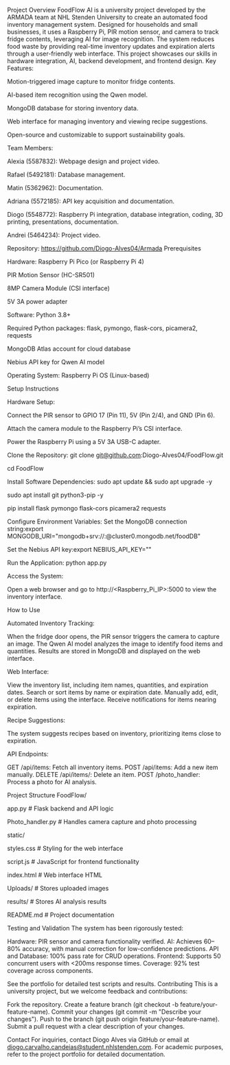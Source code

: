 Project Overview
FoodFlow AI is a university project developed by the ARMADA team at NHL Stenden University to create an automated food inventory management system. Designed for households and small businesses, it uses a Raspberry Pi, PIR motion sensor, and camera to track fridge contents, leveraging AI for image recognition. The system reduces food waste by providing real-time inventory updates and expiration alerts through a user-friendly web interface. This project showcases our skills in hardware integration, AI, backend development, and frontend design.
Key Features:

Motion-triggered image capture to monitor fridge contents.

AI-based item recognition using the Qwen model.

MongoDB database for storing inventory data.

Web interface for managing inventory and viewing recipe suggestions.

Open-source and customizable to support sustainability goals.

Team Members:

Alexia (5587832): Webpage design and project video.

Rafael (5492181): Database management.

Matin (5362962): Documentation.

Adriana (5572185): API key acquisition and documentation.

Diogo (5548772): Raspberry Pi integration, database integration, coding, 3D printing, presentations, documentation.

Andrei (5464234): Project video.

Repository: https://github.com/Diogo-Alves04/Armada
Prerequisites

Hardware:
Raspberry Pi Pico (or Raspberry Pi 4)

PIR Motion Sensor (HC-SR501)

8MP Camera Module (CSI interface)

5V 3A power adapter


Software:
Python 3.8+

Required Python packages: flask, pymongo, flask-cors, picamera2, requests

MongoDB Atlas account for cloud database

Nebius API key for Qwen AI model


Operating System: Raspberry Pi OS (Linux-based)

Setup Instructions


Hardware Setup:

Connect the PIR sensor to GPIO 17 (Pin 11), 5V (Pin 2/4), and GND (Pin 6).

Attach the camera module to the Raspberry Pi’s CSI interface.

Power the Raspberry Pi using a 5V 3A USB-C adapter.


Clone the Repository:
git clone git@github.com:Diogo-Alves04/FoodFlow.git

cd FoodFlow


Install Software Dependencies:
sudo apt update && sudo apt upgrade -y

sudo apt install git python3-pip -y

pip install flask pymongo flask-cors picamera2 requests



Configure Environment Variables:
Set the MongoDB connection string:export MONGODB_URI="mongodb+srv://<username>:<password>@cluster0.mongodb.net/foodDB"

Set the Nebius API key:export NEBIUS_API_KEY="<your-nebius-api-key>"


Run the Application:
python app.py

Access the System:

Open a web browser and go to http://<Raspberry_Pi_IP>:5000 to view the inventory interface.



How to Use

Automated Inventory Tracking:

When the fridge door opens, the PIR sensor triggers the camera to capture an image.
The Qwen AI model analyzes the image to identify food items and quantities.
Results are stored in MongoDB and displayed on the web interface.


Web Interface:

View the inventory list, including item names, quantities, and expiration dates.
Search or sort items by name or expiration date.
Manually add, edit, or delete items using the interface.
Receive notifications for items nearing expiration.


Recipe Suggestions:

The system suggests recipes based on inventory, prioritizing items close to expiration.


API Endpoints:

GET /api/items: Fetch all inventory items.
POST /api/items: Add a new item manually.
DELETE /api/items/<id>: Delete an item.
POST /photo_handler: Process a photo for AI analysis.



Project Structure
FoodFlow/

app.py              # Flask backend and API logic

Photo_handler.py    # Handles camera capture and photo processing

static/

  styles.css      # Styling for the web interface
 
  script.js       # JavaScript for frontend functionality
 
index.html          # Web interface HTML

Uploads/            # Stores uploaded images

results/            # Stores AI analysis results

README.md           # Project documentation

Testing and Validation
The system has been rigorously tested:

Hardware: PIR sensor and camera functionality verified.
AI: Achieves 60–80% accuracy, with manual correction for low-confidence predictions.
API and Database: 100% pass rate for CRUD operations.
Frontend: Supports 50 concurrent users with <200ms response times.
Coverage: 92% test coverage across components.

See the portfolio for detailed test scripts and results.
Contributing
This is a university project, but we welcome feedback and contributions:

Fork the repository.
Create a feature branch (git checkout -b feature/your-feature-name).
Commit your changes (git commit -m "Describe your changes").
Push to the branch (git push origin feature/your-feature-name).
Submit a pull request with a clear description of your changes.

Contact
For inquiries, contact Diogo Alves via GitHub or email at diogo.carvalho.candeias@student.nhlstenden.com. For academic purposes, refer to the project portfolio for detailed documentation.
